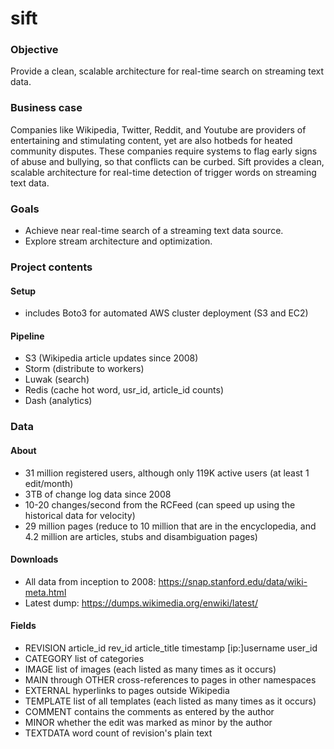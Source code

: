 # sift

### Objective
Provide a clean, scalable architecture for real-time search on streaming text data.

### Business case
Companies like Wikipedia, Twitter, Reddit, and Youtube are providers of entertaining and stimulating content, 
yet are also hotbeds for heated community disputes. These companies require systems to flag early signs of abuse 
and bullying, so that conflicts can be curbed. Sift provides a clean, scalable architecture for real-time detection 
of trigger words on streaming text data.

### Goals
* Achieve near real-time search of a streaming text data source. 
* Explore stream architecture and optimization. 

### Project contents

#### Setup
* includes Boto3 for automated AWS cluster deployment (S3 and EC2)

#### Pipeline
* S3 (Wikipedia article updates since 2008)
* Storm (distribute to workers)
* Luwak (search)
* Redis (cache hot word, usr_id, article_id counts)
* Dash (analytics)

### Data

#### About
* 31 million registered users, although only 119K active users (at least 1 edit/month)
* 3TB of change log data since 2008
* 10-20 changes/second from the RCFeed (can speed up using the historical data for velocity)
* 29 million pages (reduce to 10 million that are in the encyclopedia, and 4.2 million are articles, stubs and 
disambiguation pages) 

#### Downloads
* All data from inception to 2008: https://snap.stanford.edu/data/wiki-meta.html
* Latest dump: https://dumps.wikimedia.org/enwiki/latest/

#### Fields
* REVISION article_id rev_id article_title timestamp [ip:]username user_id
* CATEGORY list of categories
* IMAGE list of images (each listed as many times as it occurs)
* MAIN through OTHER cross-references to pages in other namespaces
* EXTERNAL hyperlinks to pages outside Wikipedia
* TEMPLATE list of all templates (each listed as many times as it occurs)
* COMMENT contains the comments as entered by the author
* MINOR whether the edit was marked as minor by the author
* TEXTDATA word count of revision's plain text
